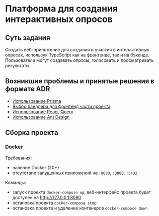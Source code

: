 # Платформа для создания интерактивных опросов

## Суть задания

Создать веб-приложение для создания и участия в интерактивных опросах, используя TypeScript как на фронтенде, так и на бэкенде. Пользователи могут создавать опросы, голосовать и просматривать результаты.

## Возникшие проблемы и принятые решения в формате ADR

- [Использование Prisma](./docs/adrs/001-prisma.md)
- [Выбор бандлера для фронтенд части проекта](./docs/adrs/002-module-bundler.md)
- [Использование React-Query](./docs/adrs/003-react-query.md)
- [Использование Ant Design](./docs/adrs/004-antd.md)

## Сборка проекта
### Docker

Требования:

- наличие Docker (20+)
- отсутствие запущенных приложений на `:8080`, `:3000`, `:5432`

Команды:

- запуск проекта `docker-compose up`, веб-интерфейс проекта будет доступен на http://127.0.0.1:8080
- остановка проекта `docker-compose stop`
- остановка проекта и удаление контенеров `docker-compose down`


